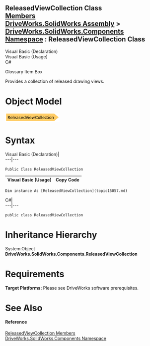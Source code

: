 ReleasedViewCollection Class   
[Members](topic15058.md)   
[DriveWorks.SolidWorks Assembly](topic13342.md) > [DriveWorks.SolidWorks.Components Namespace](topic13925.md) : ReleasedViewCollection Class  
---  
  
Visual Basic (Declaration)    
Visual Basic (Usage)    
C# 

Glossary Item Box

Provides a collection of released drawing views. 

# Object Model

![](dotnetdiagramimages/image859.png)

# Syntax

Visual Basic (Declaration)|   
---|---  
      
    
    Public Class ReleasedViewCollection   
  
Visual Basic (Usage)| Copy Code  
---|---  
      
    
    Dim instance As [ReleasedViewCollection](topic15057.md)  
  
C#|   
---|---  
      
    
    public class ReleasedViewCollection   
  
# Inheritance Hierarchy

System.Object  
**DriveWorks.SolidWorks.Components.ReleasedViewCollection**  


# Requirements

**Target Platforms:** Please see DriveWorks software prerequisites.

# See Also

#### Reference

[ReleasedViewCollection Members](topic15058.md)   
[DriveWorks.SolidWorks.Components Namespace](topic13925.md)


